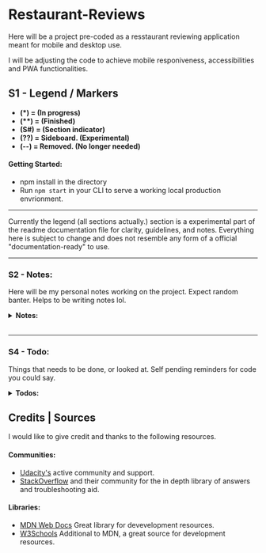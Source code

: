 # Restaurant-Reviews

Here will be a project pre-coded as a resstaurant reviewing application meant for mobile and desktop use.

I will be adjusting the code to achieve mobile responiveness, accessibilities and PWA functionalities.

## S1 - Legend / Markers

- __(*) = (In progress)__
- __(**) = (Finished)__
- __(S#) = (Section indicator)__
- __(??) = Sideboard. (Experimental)__
- __(--) = Removed. (No longer needed)__

#### Getting Started:
- npm install in the directory
- Run ```npm start``` in your CLI to serve a working local production envrionment.
--- 
Currently the legend (all sections actually.) section is a experimental part of the readme documentation file for clarity, guidelines, and notes. Everything here is subject to change and does not resemble any form of a official "documentation-ready" to use.

--- 
### S2 - Notes:
Here will be my personal notes working on the project. Expect random banter. Helps to be writing notes lol.

<!-- Notes section -->
<details>
<summary><strong>Notes:</strong></summary>

- November 8th. Minor details really, closing in past 12AM and marks the repo's creation. Nothing so far, added package.JSON and should be adding a tools section on what I will be using for the project like Parcel for the module bundler, etc. Then I will be giving a quick review of the code before the lights are out.

- November 9th. Adjusted multiple CSS for elements containing the cuisine detail pade and the home page. I also added the base general accessibility features for users. "Base" / "General" in terms of what it is basic, necessary, or needed. ie: Time of day? There is always evolving work for accessibility features, I will probably look into the offline and warnings later as soon as I review the next needed implementationss at least. 

- November 9th. I should have also prepared another section. Should be a todo part of the section. Honestly, I forgot to do that in the beginning, but as mentioned this is not entirely a official documentation as of yet. Official in my terms of spending enormous amount of time and detail picking apart the doc and labeling it official lol.

- November 13th. So far the objective, was to was to turn this into a offline accessible content for the initial state. See more in the Todo section regarding the latest adjustments / commits. Also removed the Tools section as I doubt this will be a project that will need much in terms of any dependencies. This isn't a full scale project.

- November 14th. Minor updates today. Updated semantics with additional (aria-role, aria-label) attributes added. Attribute typos. A media query was added for min-vw: 1200 and 768. Changed content CSS slightly regarding flexbox usage. Added lazyloading for application performance when rendering to the client. Cached items now include the CDN as well. 

</details>
<!-- End of Notes section -->
<br>

--- 
### S4 - Todo:
Things that needs to be done, or looked at. Self pending reminders for code you could say.

<!-- Todos section -->
<details>
<summary><strong>Todos:</strong></summary>

- (**) Review the caching next as we seem to have the base app working to a functional standard. (Has some accessibility, responsive working, map api running as should.). Getting the base template fixed / built for the caching next then we can point out next improvements later for other areas.

- (**) Didn't update this for awhile between balancing some schedule occupations recently. However, the following below have been completed:
 
> 1. Created an offline solution for rendering previous installed cached assets upon the installation event trigger for the service workers.

> 2. Adjusted semantics for accessibility usage by defining the elements accodingly.

> 3. Made images accessible with alt attr.

> 4. A couple of bugfixes regarding the fetch SW event before the solution for complete offline rendering of the app's usage.

</details>
<!-- End of Todos section -->

## Credits | Sources

I would like to give credit and thanks to the following resources.

#### Communities:
- [Udacity's](https://discussions.udacity.com/) active community and support.
- [StackOverflow](https://stackoverflow.com/) and their community for the in depth library of answers and troubleshooting aid.

#### Libraries:
- [MDN Web Docs](https://developer.mozilla.org/en-US/docs/Web) Great library for devevelopment resources.
- [W3Schools](https://www.w3schools.com/default.asp) Additional to MDN, a great source for development resources.